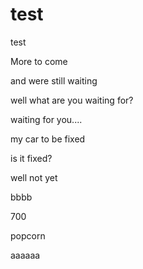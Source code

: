 # test
test


More to come

and were still waiting

well what are you waiting for?

waiting for you....

my car to be fixed

is it fixed?

well not yet

bbbb

700

popcorn


aaaaaa
